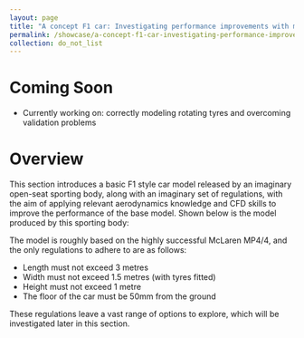 ```yaml
---
layout: page
title: "A concept F1 car: Investigating performance improvements with mock regulations"
permalink: /showcase/a-concept-f1-car-investigating-performance-improvements-with-mock-regulations
collection: do_not_list
---
```


# Coming Soon
- Currently working on: correctly modeling rotating tyres and overcoming validation problems

# Overview
This section introduces a basic F1 style car model released by an imaginary open-seat sporting body, along with an imaginary set of regulations, with the aim of applying relevant aerodynamics knowledge and CFD skills to improve the performance of the base model. Shown below is the model produced by this sporting body:

The model is roughly based on the highly successful McLaren MP4/4, and the only regulations to adhere to are as follows:

- Length must not exceed 3 metres
- Width must not exceed 1.5 metres (with tyres fitted)
- Height must not exceed 1 metre
- The floor of the car must be 50mm from the ground

These regulations leave a vast range of options to explore, which will be investigated later in this section.
